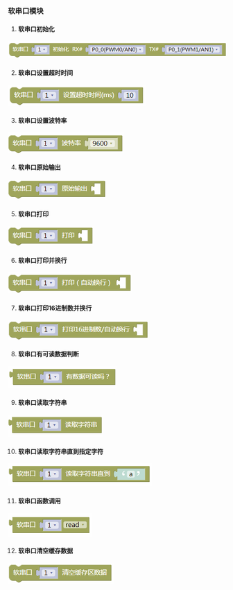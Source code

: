 ### 软串口模块 <!-- {docsify-ignore} -->

1. #### 软串口初始化

![image-20230407151544146](Untitled.assets/image-20230407151544146.png) 



2. #### 软串口设置超时时间

![image-20230407151557776](Untitled.assets/image-20230407151557776.png) 



3. #### 软串口设置波特率

![image-20230407151610311](Untitled.assets/image-20230407151610311.png) 



4. #### 软串口原始输出

![image-20230407151623036](Untitled.assets/image-20230407151623036.png) 



5. #### 软串口打印

![image-20230407151641526](Untitled.assets/image-20230407151641526.png) 



6. #### 软串口打印并换行

![image-20230407151652152](Untitled.assets/image-20230407151652152.png) 



7. #### 软串口打印16进制数并换行

![image-20230407151706762](Untitled.assets/image-20230407151706762.png) 



8. #### 软串口有可读数据判断

![image-20230407151723550](Untitled.assets/image-20230407151723550.png) 



9. #### 软串口读取字符串

![image-20230407151748144](Untitled.assets/image-20230407151748144.png) 



10. #### 软串口读取字符串直到指定字符

![image-20230407151802937](Untitled.assets/image-20230407151802937.png) 

11. #### 软串口函数调用

![image-20230407151820909](Untitled.assets/image-20230407151820909.png) 



12. #### 软串口清空缓存数据

![image-20230407151834291](Untitled.assets/image-20230407151834291.png) 

